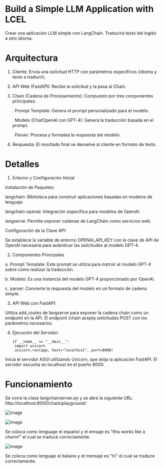 # Build a Simple LLM Application with LCEL
Crear una aplicación LLM simple con LangChain. Traducirá texto del inglés a otro idioma.

# Arquitectura 

1. Cliente: Envía una solicitud HTTP con parámetros específicos (idioma y texto a traducir).
2. API Web (FastAPI): Recibe la solicitud y la pasa al Chain.
3. Chain (Cadena de Procesamiento): Compuesto por tres componentes principales:
   
   . Prompt Template: Genera el prompt personalizado para el modelo.
      
   . Modelo (ChatOpenAI con GPT-4): Genera la traducción basada en el prompt.
      
   . Parser: Procesa y formatea la respuesta del modelo.

4. Respuesta: El resultado final se devuelve al cliente en formato de texto.

# Detalles

1. Entorno y Configuración Inicial

Instalación de Paquetes:

langchain: Biblioteca para construir aplicaciones basadas en modelos de lenguaje.
       
langchain-openai: Integración específica para modelos de OpenAI.  
        
langserve: Permite exponer cadenas de LangChain como servicios web.
  

Configuración de la Clave API:

Se establece la variable de entorno OPENAI_API_KEY con la clave de API de OpenAI necesaria para autenticar las solicitudes al modelo GPT-4.

2. Componentes Principales
   
a. Prompt Template: Este prompt se utiliza para instruir al modelo GPT-4 sobre cómo realizar la traducción.

b. Modelo: Es una instancia del modelo GPT-4 proporcionado por OpenAI.

c. parser: Convierte la respuesta del modelo en un formato de cadena simple.

3. API Web con FastAPI:
   
Utiliza add_routes de langserve para exponer la cadena chain como un endpoint en la API. El endpoint /chain acepta solicitudes POST con los parámetros necesarios.

4. Ejecución del Servidor:

       if __name__ == "__main__":
        import uvicorn
        uvicorn.run(app, host="localhost", port=8000)

Inicia el servidor ASGI utilizando Uvicorn, que aloja la aplicación FastAPI. El servidor escucha en localhost en el puerto 8000.

# Funcionamiento

Se corre la clase langchainserver.py y se abre la siguiente URL: http://localhost:8000/chain/playground/

![image](https://github.com/user-attachments/assets/f0648f99-dce5-4e7e-b33c-ac4c9e9676ae)

![image](https://github.com/user-attachments/assets/bb14c217-4822-49f2-b45a-a647c4da3cd2)

Se coloca como lenguage el español y el emsaje es "this works like a charm!" el cual se traduce correctamente.

![image](https://github.com/user-attachments/assets/9d45eeec-5110-41ba-8fb5-f78008827408)

Se coloca como lenguaje el italiano y el mensaje es "hi" el cual se traduce correctamente.


